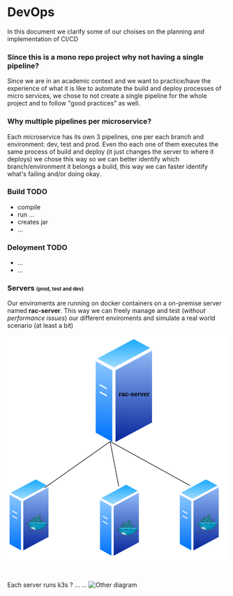 # DevOps
In this document we clarify some of our choises on the planning and implementation of CI/CD

### Since this is a mono repo project why not having a single pipeline?
Since we are in an academic context and we want to practice/have the experience of what it is like to automate the build and deploy processes of micro services, we chose to not create a single pipeline for the whole project and to follow "good practices" as well.

### Why multiple pipelines per microservice?
Each microservice has its own 3 pipelines, one per each branch and environment: dev, test and prod. Even tho each one of them executes the same process of build and deploy (it just changes the server to where it deploys) we chose this way so we can better identify which branch/environment it belongs a build, this way we can faster identify what's failing and/or doing okay.

### Build TODO
- compile
- run ...
- creates jar
- ...

### Deloyment TODO
- ...
- ...

### Servers <small><small>(prod, test and dev)</small></small>
Our enviroments are running on docker containers on a on-premise server named **rac-server**. This way we can freely manage and test (*without performance issues*) our different enviroments and simulate a real world scenario (at least a bit)

![Deployment Servers](./assets/deploymentServers.svg)

</br>

Each server runs k3s ? ...
...
![Other diagram](./assets/otherdiagram.svg)